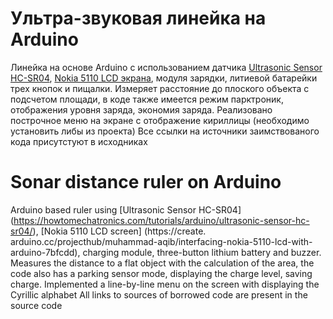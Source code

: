 # Ультра-звуковая линейка на Arduino
Линейка на основе Arduino с использованием датчика [Ultrasonic Sensor HC-SR04](https://howtomechatronics.com/tutorials/arduino/ultrasonic-sensor-hc-sr04/), [Nokia 5110 LCD экрана](https://create.arduino.cc/projecthub/muhammad-aqib/interfacing-nokia-5110-lcd-with-arduino-7bfcdd), модуля зарядки, литиевой батарейки трех кнопок и пищалки.
Измеряет расстояние до плоского объекта с подсчетом площади, в коде также имеется режим парктроник, отображения уровня заряда, экономия заряда.
Реализовано построчное меню на экране с отображение кириллицы (необходимо установить либы из проекта)
Все ссылки на источники заимствованого кода присутстуют в исходниках

# Sonar distance ruler on Arduino
Arduino based ruler using [Ultrasonic Sensor HC-SR04] (https://howtomechatronics.com/tutorials/arduino/ultrasonic-sensor-hc-sr04/), [Nokia 5110 LCD screen] (https://create. arduino.cc/projecthub/muhammad-aqib/interfacing-nokia-5110-lcd-with-arduino-7bfcdd), charging module, three-button lithium battery and buzzer.
Measures the distance to a flat object with the calculation of the area, the code also has a parking sensor mode, displaying the charge level, saving charge.
Implemented a line-by-line menu on the screen with displaying the Cyrillic alphabet
All links to sources of borrowed code are present in the source code
